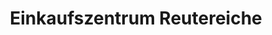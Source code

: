 ---
title: "Einkaufszentrum Reutereiche"
url: /stavenhagen/einkaufszentrum-reutereiche/
shop: Einkaufszentrum
---